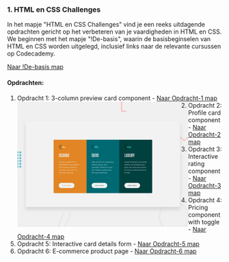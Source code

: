 ### 1. HTML en CSS Challenges

In het mapje "HTML en CSS Challenges" vind je een reeks uitdagende opdrachten gericht op het verbeteren van je vaardigheden in HTML en CSS. We beginnen met het mapje "!De-basis", waarin de basisbeginselen van HTML en CSS worden uitgelegd, inclusief links naar de relevante cursussen op Codecademy.

[Naar !De-basis map](./!De-basis)

#### Opdrachten:

1. Opdracht 1: 3-column preview card component - [Naar Opdracht-1 map](./~Opdracht-1)
   <img src="Images/desktop-preview.jpg" alt="3-column preview card component" style="width: 400px; float: left;"/>
2. Opdracht 2: Profile card component - [Naar Opdracht-2 map](./~Opdracht-2)
3. Opdracht 3: Interactive rating component - [Naar Opdracht-3 map](./~Opdracht-3)
4. Opdracht 4: Pricing component with toggle - [Naar Opdracht-4 map](./~Opdracht-4)
5. Opdracht 5: Interactive card details form - [Naar Opdracht-5 map](./~Opdracht-5)
6. Opdracht 6: E-commerce product page - [Naar Opdracht-6 map](./~Opdracht-6)
